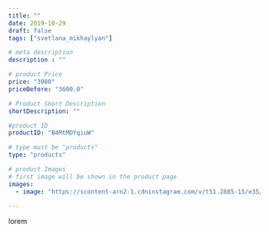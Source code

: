 ```yaml
---
title: ""
date: 2019-10-29
draft: false
tags: ["svetlana_mikhaylyan"]

# meta description
description : ""

# product Price
price: "3000"
priceBefore: "3600.0"

# Product Short Description
shortDescription: ""

#product ID
productID: "B4MtMDYqiuW"

# type must be "products"
type: "products"

# product Images
# first image will be shown in the product page
images:
  - image: "https://scontent-arn2-1.cdninstagram.com/v/t51.2885-15/e35/73505079_2168184816816607_4919300226804628755_n.jpg?se=7&tp=1&_nc_ht=scontent-arn2-1.cdninstagram.com&_nc_cat=107&_nc_ohc=5O5znAUYHjUAX882-S9&ccb=7-4&oh=bd7003049736ecaaa92360e73c6ec4f3&oe=60816FBA&_nc_sid=86f79a&ig_cache_key=MjE2NTMwNDI2MTIyMDExNzM5OA%3D%3D.2-ccb7-4"

---
```

lorem
